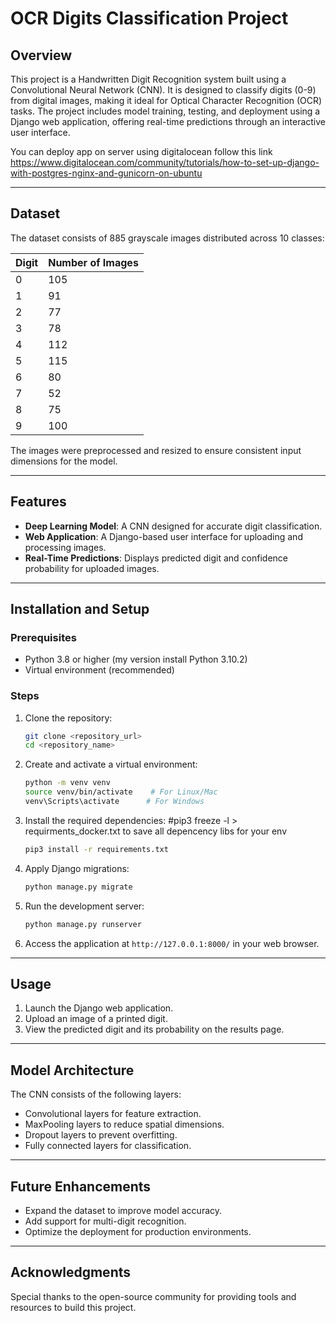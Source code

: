 # OCR Digits Classification Project

## Overview
This project is a Handwritten Digit Recognition system built using a Convolutional Neural Network (CNN). It is designed to classify digits (0-9) from digital images, making it ideal for Optical Character Recognition (OCR) tasks. The project includes model training, testing, and deployment using a Django web application, offering real-time predictions through an interactive user interface.

You can deploy app on server using  digitalocean follow this link https://www.digitalocean.com/community/tutorials/how-to-set-up-django-with-postgres-nginx-and-gunicorn-on-ubuntu

---

## Dataset
The dataset consists of 885 grayscale images distributed across 10 classes:

| Digit | Number of Images |
|-------|------------------|
| 0     | 105              |
| 1     | 91               |
| 2     | 77               |
| 3     | 78               |
| 4     | 112              |
| 5     | 115              |
| 6     | 80               |
| 7     | 52               |
| 8     | 75               |
| 9     | 100              |

The images were preprocessed and resized to ensure consistent input dimensions for the model.

---

## Features
- **Deep Learning Model**: A CNN designed for accurate digit classification.
- **Web Application**: A Django-based user interface for uploading and processing images.
- **Real-Time Predictions**: Displays predicted digit and confidence probability for uploaded images.

---

## Installation and Setup

### Prerequisites
- Python 3.8 or higher (my version install Python 3.10.2)
- Virtual environment (recommended)

### Steps
1. Clone the repository:
   ```bash
   git clone <repository_url>
   cd <repository_name>
   ```

2. Create and activate a virtual environment:
   ```bash
   python -m venv venv
   source venv/bin/activate    # For Linux/Mac
   venv\Scripts\activate      # For Windows
   ```

3. Install the required dependencies:
   #pip3 freeze -l > requirments_docker.txt to save all depencency libs for your env
   ```bash
   pip3 install -r requirements.txt
   ```

5. Apply Django migrations:
   ```bash
   python manage.py migrate
   ```

6. Run the development server:
   ```bash
   python manage.py runserver
   ```

7. Access the application at `http://127.0.0.1:8000/` in your web browser.

---

## Usage
1. Launch the Django web application.
2. Upload an image of a printed digit.
3. View the predicted digit and its probability on the results page.

---

## Model Architecture
The CNN consists of the following layers:
- Convolutional layers for feature extraction.
- MaxPooling layers to reduce spatial dimensions.
- Dropout layers to prevent overfitting.
- Fully connected layers for classification.

---

## Future Enhancements
- Expand the dataset to improve model accuracy.
- Add support for multi-digit recognition.
- Optimize the deployment for production environments.

---

## Acknowledgments
Special thanks to the open-source community for providing tools and resources to build this project.

